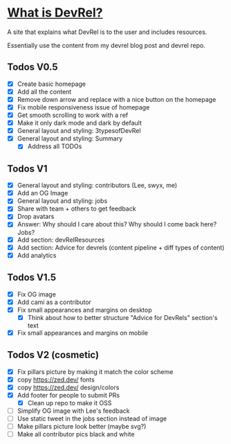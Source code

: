 # [What is DevRel?](https://www.whatisdevrel.com/)

A site that explains what DevRel is to the user and includes resources.

Essentially use the content from my devrel blog post and devrel repo.

## Todos V0.5

- [x] Create basic homepage
- [x] Add all the content
- [x] Remove down arrow and replace with a nice button on the homepage
- [x] Fix mobile responsiveness issue of homepage
- [x] Get smooth scrolling to work with a ref
- [x] Make it only dark mode and dark by default
- [x] General layout and styling: 3typesofDevRel
- [x] General layout and styling: Summary
  - [x] Address all TODOs

## Todos V1
- [x] General layout and styling: contributors (Lee, swyx, me)
- [x] Add an OG Image
- [x] General layout and styling: jobs
- [x] Share with team + others to get feedback
- [x] Drop avatars
- [x] Answer: Why should I care about this? Why should I come back here? Jobs?
- [x] Add section: devRelResources
- [x] Add section: Advice for devrels (content pipeline + diff types of content)
- [x] Add analytics

## Todos V1.5
- [x] Fix OG image
- [x] Add cami as a contributor
- [x] Fix small appearances and margins on desktop
  - [x] Think about how to better structure "Advice for DevRels" section's text
- [x] Fix small appearances and margins on mobile

## Todos V2 (cosmetic)
- [x] Fix pillars picture by making it match the color scheme
- [x] copy https://zed.dev/ fonts
- [x] copy https://zed.dev/ design/colors
- [x] Add footer for people to submit PRs
  - [x] Clean up repo to make it OSS

- [ ] Simplify OG image with Lee's feedback
- [ ] Use static tweet in the jobs section instead of image
- [ ] Make pillars picture look better (maybe svg?)
- [ ] Make all contributor pics black and white
